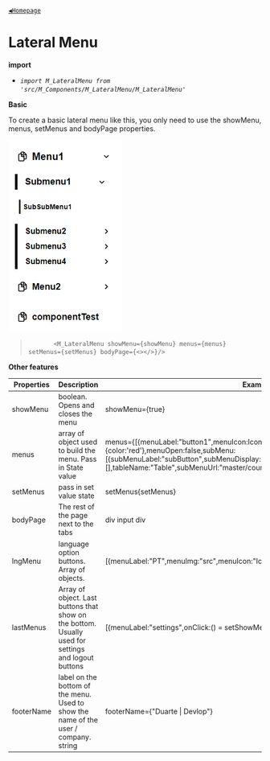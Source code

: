 [`◀️Homepage`](../../../README.md)

# **Lateral Menu** 


**import**
- *`import M_LateralMenu from 'src/M_Components/M_LateralMenu/M_LateralMenu'`*

**Basic**

To create a basic lateral menu like this, you only need to use the showMenu, menus, setMenus and bodyPage properties.

![Alt text](../../../public/README/images/LateralMenu.png)
>            <M_LateralMenu showMenu={showMenu} menus={menus} setMenus={setMenus} bodyPage={<></>}/>

**Other features**

| Properties 	| Description                                                                                         	| Example                                                                                                                                                                                                                                         	|
|------------	|-----------------------------------------------------------------------------------------------------	|-------------------------------------------------------------------------------------------------------------------------------------------------------------------------------------------------------------------------------------------------	|
| showMenu   	| boolean. Opens and closes the menu                                                                  	| showMenu={true}                                                                                                                                                                                                                                 	|
| menus      	| array of object used to build the menu. Pass in State value                                         	| menus={[{menuLabel:"button1",menuIcon:Icon,menuImg:"src",menuStyle:{color:'red'},menuOpen:false,subMenu:[{subMenuLabel:"subButton",subMenuDisplay:"Button",subMenuOpen:false,subSubMenus:[],tableName:"Table",subMenuUrl:"master/country""}]}]} 	|
| setMenus   	| pass in set value state                                                                             	| setMenus{setMenus}                                                                                                                                                                                                                              	|
| bodyPage   	| The rest of the page next to the tabs                                                               	| div input div                                                                                                                                                                                                                                   	|
| lngMenu    	| language option buttons. Array of objects.                                                          	| [{menuLabel:"PT",menuImg:"src",menuIcon:"Icon",onClick:() = changeLng()}]                                                                                                                                                                       	|
| lastMenus  	| Array of object. Last buttons that show on the bottom. Usually used for settings and logout buttons 	| [{menuLabel:"settings",onClick:() = setShowMenu(false),menuIcon: icon}]                                                                                                                                                                         	|
| footerName 	| label on the bottom of the menu. Used to show the name of the user / company. string                	| footerName={"Duarte \| Devlop"}                                                                                                                                                                                                                 	|                               |

